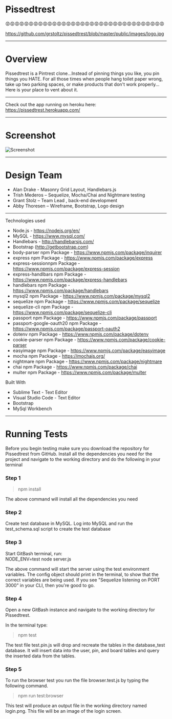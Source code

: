 # Pissedtrest
:rage::rage::rage::rage::rage::rage::rage::rage::rage::rage::rage::rage::rage::rage::rage::rage::rage::rage::rage::rage::rage::rage::rage::rage::rage::rage::rage::rage::rage::rage::rage::rage::rage::rage:

https://github.com/grstoltz/pissedtrest/blob/master/public/images/logo.jpg

---
# Overview

Pissedtrest is a Pintrest clone...Instead of pinning things you like, you pin things you HATE. For all those times when people hang toilet paper wrong, take up two parking spaces, or make products that don't work properly... Here is your place to vent about it.

---
Check out the app running on heroku here: https://pissedtrest.herokuapp.com/

---
# Screenshot
![Screenshot](https://github.com/grstoltz/pissedtrest/blob/master/public/images/screen-shot.jpg)

---
# Design Team
- Alan Drake - Masonry Grid Layout, Handlebars.js
- Trish Mederos – Sequelize, Mocha/Chai and Nightmare testing
- Grant Stolz – Team Lead , back-end development
- Abby Thoresen – Wireframe, Bootstrap, Logo design


---
Technologies used
* Node.js - https://nodejs.org/en/
* MySQL - https://www.mysql.com/
* Handlebars - http://handlebarsjs.com/
* Bootstrap (http://getbootstrap.com)
* body-parser npm Package - https://www.npmjs.com/package/inquirer
* express npm Package - https://www.npmjs.com/package/express
* express-sessionnpm Package - https://www.npmjs.com/package/express-session
* express-handlbars npm Package - https://www.npmjs.com/package/express-handlebars
* handlebars npm Package - https://www.npmjs.com/package/handlebars
* mysql2 npm Package - https://www.npmjs.com/package/mysql2
* sequelize npm Package - https://www.npmjs.com/package/sequelize
* sequelize-cli npm Package - https://www.npmjs.com/package/sequelize-cli
* passport npm Package - https://www.npmjs.com/package/passport
* passport-google-oauth20 npm Package - https://www.npmjs.com/package/passport-oauth2
* dotenv npm Package - https://www.npmjs.com/package/dotenv
* cookie-parser npm Package - https://www.npmjs.com/package/cookie-parser
* easyimage npm Package - https://www.npmjs.com/package/easyimage
* mocha npm Package - https://mochajs.org/
* nightmare npm Package - https://www.npmjs.com/package/nightmare
* chai npm Package - https://www.npmjs.com/package/chai
* multer npm Package - https://www.npmjs.com/package/multer

Built With
* Sublime Text - Text Editor
* Visual Studio Code - Text Editor
* Bootstrap
* MySql Workbench

---
# Running Tests
Before you begin testing make sure you download the repository for Pissedtrest from GitHub. 
Install all the dependencies you need for the project and navigate to the working directory and do the following in your terminal

### Step 1
> npm install

The above command will install all the dependencies you need

### Step 2
Create test database in MySQL. Log into MySQL and run the test_schema.sql script to create the test database 

### Step 3
Start GitBash terminal, run:  
NODE_ENV=test node server.js

The above command will start the server using the test environment variables. The config object should print in the terminal, to show that the correct variables are being used. If you see "Sequelize listening on PORT 3000" in your CLI, then you're good to go.

### Step 4
Open a new GitBash instance and navigate to the working directory for Pissedtrest.

In the terminal type:
> npm test

The test file test.pin.js will drop and recreate the tables in the database_test database. It will insert data into the user, pin, and board tables and query the inserted data from the tables.

### Step 5
To run the browser test you run the file browser.test.js by typing the following command.
> npm run test:browser

This test will produce an output file in the working directory named login.png. This file will be an image of the login screen.



